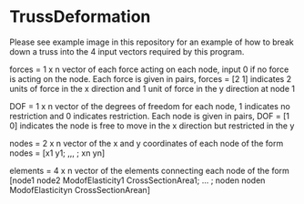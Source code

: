 # TrussDeformation

Please see example image in this repository for an example of how to break down a truss into the 4 input vectors required by this program.

forces = 1 x n vector of each force acting on each node, input 0 if no force is acting on the node. Each force is given in pairs, forces = [2 1] indicates 2 units of force in the x direction and 1 unit of force in the y direction at node 1

DOF = 1 x n vector of the degrees of freedom for each node, 1 indicates no restriction and 0 indicates restriction. Each node is given in pairs, DOF = [1 0] indicates the node is free to move in the x direction but restricted in the y

nodes = 2 x n vector of the x and y coordinates of each node of the form nodes = [x1 y1; ,,, ; xn yn]

elements = 4 x n vector of the elements connecting each node of the form [node1 node2 ModofElasticity1 CrossSectionArea1; ... ; noden noden ModofElasticityn CrossSectionArean]
